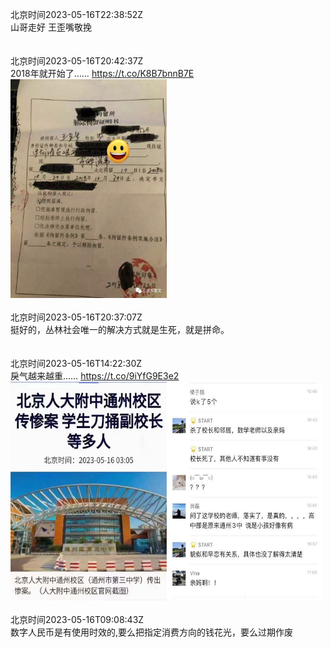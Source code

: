 北京时间2023-05-16T22:38:52Z<br>山哥走好
王歪嘴敬挽<br><br><br>北京时间2023-05-16T20:42:37Z<br>2018年就开始了…… https://t.co/K8B7bnnB7E<br><img src='/temp/2023/1658452897078861824_0.jpg' width='250' height='350'><br><br>北京时间2023-05-16T20:37:07Z<br>挺好的，丛林社会唯一的解决方式就是生死，就是拼命。<br><br><br>北京时间2023-05-16T14:22:30Z<br>戾气越来越重…… https://t.co/9iYfG9E3e2<br><img src='/temp/2023/1658357237293944835_0.jpg' width='250' height='350'><img src='/temp/2023/1658357237293944835_1.jpg' width='250' height='350'><br><br>北京时间2023-05-16T09:08:43Z<br>数字人民币是有使用时效的,要么把指定消费方向的钱花光，要么过期作废<br><br><br>
